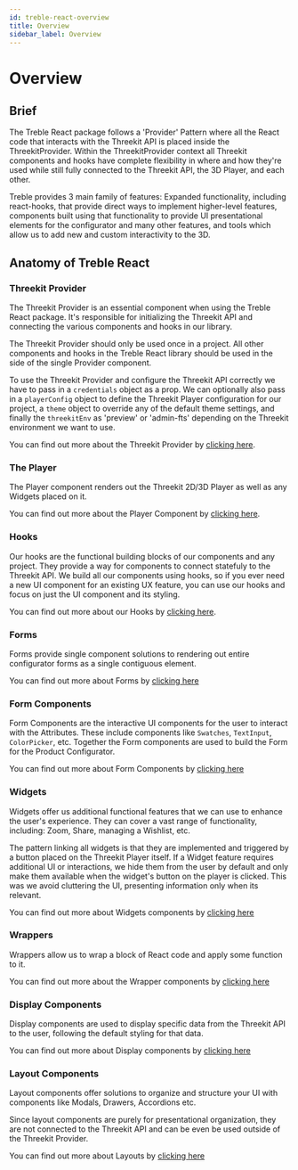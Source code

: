 ```yaml
---
id: treble-react-overview
title: Overview
sidebar_label: Overview
---
```


# Overview

## Brief

The Treble React package follows a 'Provider' Pattern where all the React code that interacts with the Threekit API is placed inside the ThreekitProvider. Within the ThreekitProvider context all Threekit components and hooks have complete flexibility in where and how they're used while still fully connected to the Threekit API, the 3D Player, and each other.

Treble provides 3 main family of features: Expanded functionality, including react-hooks, that provide direct ways to implement higher-level features, components built using that functionality to provide UI presentational elements for the configurator and many other features, and tools which allow us to add new and custom interactivity to the 3D.

## Anatomy of Treble React

### Threekit Provider

The Threekit Provider is an essential component when using the Treble React package. It's responsible for initializing the Threekit API and connecting the various components and hooks in our library.

The Threekit Provider should only be used once in a project. All other components and hooks in the Treble React library should be used in the side of the single Provider component.

To use the Threekit Provider and configure the Threekit API correctly we have to pass in a `credentials` object as a prop. We can optionally also pass in a `playerConfig` object to define the Threekit Player configuration for our project, a `theme` object to override any of the default theme settings, and finally the `threekitEnv` as 'preview' or 'admin-fts' depending on the Threekit environment we want to use.

You can find out more about the Threekit Provider by [clicking here](/treble-react-threekit-provider).

### The Player

The Player component renders out the Threekit 2D/3D Player as well as any Widgets placed on it.

You can find out more about the Player Component by [clicking here](/treble-react-player).

### Hooks

Our hooks are the functional building blocks of our components and any project. They provide a way for components to connect statefuly to the Threekit API. We build all our components using hooks, so if you ever need a new UI component for an existing UX feature, you can use our hooks and focus on just the UI component and its styling.

You can find out more about our Hooks by [clicking here](/treble-react-hooks).

### Forms

Forms provide single component solutions to rendering out entire configurator forms as a single contiguous element.

You can find out more about Forms by [clicking here](/forms-overview)

### Form Components

Form Components are the interactive UI components for the user to interact with the Attributes. These include components like `Swatches`, `TextInput`, `ColorPicker`, etc. Together the Form components are used to build the Form for the Product Configurator.

You can find out more about Form Components by [clicking here](/form-components-overview)

### Widgets

Widgets offer us additional functional features that we can use to enhance the user's experience. They can cover a vast range of functionality, including: Zoom, Share, managing a Wishlist, etc.

The pattern linking all widgets is that they are implemented and triggered by a button placed on the Threekit Player itself. If a Widget feature requires additional UI or interactions, we hide them from the user by default and only make them available when the widget's button on the player is clicked. This was we avoid cluttering the UI, presenting information only when its relevant.

You can find out more about Widgets components by [clicking here](/widgets-overview)

### Wrappers

Wrappers allow us to wrap a block of React code and apply some function to it.

You can find out more about the Wrapper components by [clicking here](/wrappers-overview)

### Display Components

Display components are used to display specific data from the Threekit API to the user, following the default styling for that data.

You can find out more about Display components by [clicking here](/display-overview)

### Layout Components

Layout components offer solutions to organize and structure your UI with components like Modals, Drawers, Accordions etc.

Since layout components are purely for presentational organization, they are not connected to the Threekit API and can be even be used outside of the Threekit Provider.

You can find out more about Layouts by [clicking here](/display-layouts)
